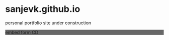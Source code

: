 # sanjevk.github.io
personal portfolio site under construction

<link rel="stylesheet" href="https://an12.pinlabs.in/media/css/support-widget-include.css" />
<script>function embedHFWidget(){var embedButton=document.createElement('a');embedButton.style.zIndex='2147483646';embedButton.style.backgroundColor='666'?'#666':'#333';embedButton.innerHTML='widget CD'?'widget CD':'Contact Us';embedButton.style.color='#FFF';var buttonCss='font-family: "OpenSansRegular", sans-serif; position: fixed; padding: 10px 20px 10px 20px; letter-spacing: 1px; -webkit-border-bottom-left-radius: 10px; -moz-border-radius-bottomleft: 10px; border-bottom-left-radius: 10px; -webkit-border-bottom-right-radius: 10px; -moz-border-radius-bottomright: 10px; border-bottom-right-radius: 10px;';if('r'=='l'){embedButton.style.cssText+=buttonCss+' -webkit-transform-origin: 0% 50%; -webkit-transform: rotate(-90deg) translate(-50%, 50%); -moz-transform-origin: 0 50%; -moz-transform: rotate(-90deg) translate(-50%, 50%); -ms-transform-origin: 0 50%; -ms-transform: rotate(-90deg) translate(-50%, 50%); -o-transform-origin: 0 50%; -o-transform: rotate(-90deg) translate(-50%, 50%); transform-origin: 0 50%; transform: rotate(-90deg) translate(-50%, 50%); top: 40%; left: 0;'}else{embedButton.style.cssText+=buttonCss+' -webkit-transform-origin: 100% 50%; -webkit-transform: rotate(90deg) translate(50%, 50%); -moz-transform-origin: 100% 50%; -moz-transform: rotate(90deg) translate(50%, 50%); -ms-transform-origin: 100% 50%; -ms-transform: rotate(90deg) translate(50%, 50%); -o-transform-origin: 100% 50%; -o-transform: rotate(90deg) translate(50%, 50%); transform-origin: 100% 50%; transform: rotate(90deg) translate(50%, 50%); top: 40%; right: 0;'}embedButton.style.cursor='pointer';embedButton.style.textDecoration='none';embedButton.addEventListener('click', function embed(){var embedDiv=document.createElement('div');embedDiv.style.border='0';embedDiv.style.position='fixed';embedDiv.style.top='0';embedDiv.style.left='0';embedDiv.style.right='0';embedDiv.style.bottom='0';embedDiv.style.width='100%';embedDiv.style.height='100%';embedDiv.style.overflow='hidden';embedDiv.style.zIndex='2147483647';function removeDiv(){var divToRemove=document.getElementById('embedDiv');if(divToRemove){divToRemove.parentNode.removeChild(divToRemove);return false;}};embedDiv.id='embedDiv';embedDiv.addEventListener('click',removeDiv,false);document.body.appendChild(embedDiv);var iframe=document.createElement('iframe');iframe.src='https://an12.pinlabs.in/supportwidgets/code_support_widget/1';iframe.style.position='absolute';iframe.style.border='0';iframe.style.background='none transparent';iframe.style.width='50%';iframe.style.height='80%';iframe.style.top='10%';iframe.style.left='25%';iframe.addEventListener('load',function resizeIframe(){var grayDiv=document.getElementById('embedDiv');grayDiv.style.backgroundColor='rgba(0,0,0,0.3)';grayDiv.appendChild(closeIframe);},false);iframe.id='embedWidget';iframe.frameborder='0';iframe.allowTransparency='true';embedDiv.appendChild(iframe);var closeIframe=document.createElement('img');closeIframe.type='button';closeIframe.addEventListener('click',removeDiv,false);closeIframe.src='https://an12.pinlabs.in/media/img/1415967259__close.png';closeIframe.className='supportwidgetclose';},false);document.body.appendChild(embedButton);}window.onload=embedHFWidget;</script>


<html>
  <head></head>
  <body>
    <link rel="stylesheet" href="https://an12.pinlabs.in/media/css/embed.css" type="text/css" media="screen" charset="utf-8"/> <!--[if (lt IE 9)]><div id="_hdp_embed" class="hf-embed left-embed ie" ><![endif]--> <!--[if IE 9]><div id="_hdp_embed" class="hf-embed left-embed ie9" ><![endif]--> <!--[if (gt IE 9)|!(IE)]><!--><div id="_hdp_embed" class="hf-embed left-embed" ><!--<![endif]--> <script type="text/javascript"> function _hdp_newticket() { var win_width = window.innerWidth;if(win_width < 480) { win_width = $(window).width; } else { win_width = 725;} var w = window.open("https://an12.pinlabs.in/embed/1/?type=popup","_hdp_newticket","height=700,width="+ win_width +",scrollbars=1"); if (window.focus) {w.focus()} } </script> <div class="embed-button left-embed-button " style="background-color: #666"> <a href="javascript:_hdp_newticket();" style="text-decoration:none;"> <div class="embed-button-text"> embed form CD </div> </a> </div> </div>
</body></html>
